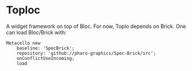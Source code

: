 # Toploc
A widget framework on top of Bloc.
For now, Toplo depends on Brick. 
One can load Bloc/Brick with:
```
Metacello new
	baseline: 'SpecBrick';
	repository: 'github://pharo-graphics/Spec-Brick/src';
	onConflictUseIncoming;
	load
```

